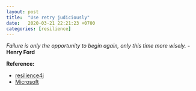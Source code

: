 ```yaml
---
layout: post
title:  "Use retry judiciously"
date:   2020-03-21 22:21:23 +0700
categories: [resilience]
---
```


*Failure is only the opportunity to begin again, only this time more wisely.* 
    **-Henry Ford**


**Reference:**

* [resilience4j](https://resilience4j.readme.io/docs/retry)
* [Microsoft](https://docs.microsoft.com/en-us/azure/architecture/patterns/retry)